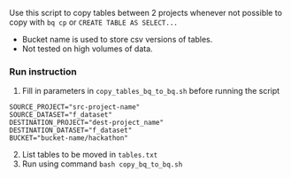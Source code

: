 Use this script to copy tables between 2 projects whenever not possible to copy with `bq cp` or `CREATE TABLE AS SELECT...`

- Bucket name is used to store csv versions of tables.
- Not tested on high volumes of data.

### Run instruction
1. Fill in parameters in `copy_tables_bq_to_bq.sh` before running the script
```
SOURCE_PROJECT="src-project-name"
SOURCE_DATASET="f_dataset"
DESTINATION_PROJECT="dest-project_name"
DESTINATION_DATASET="f_dataset"
BUCKET="bucket-name/hackathon"
```
2. List tables to be moved in `tables.txt`
3. Run using command
`bash copy_bq_to_bq.sh`
